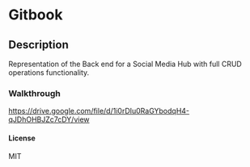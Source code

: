 # Gitbook
## Description
Representation of the Back end for a Social Media Hub with full CRUD operations functionality.
### Walkthrough
https://drive.google.com/file/d/1i0rDIu0RaGYbodqH4-qJDhOHBJZc7cDY/view
#### License
MIT
